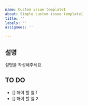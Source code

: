 ```yaml
---
name: Custom issue template1
about: Simple custom issue template1
title: ''
labels: ''
assignees: ''

---
```


## 설명
설명을 작성해주세요.

## TO DO
- [] 해야 할 일 1
- [] 해야 할 일 2
